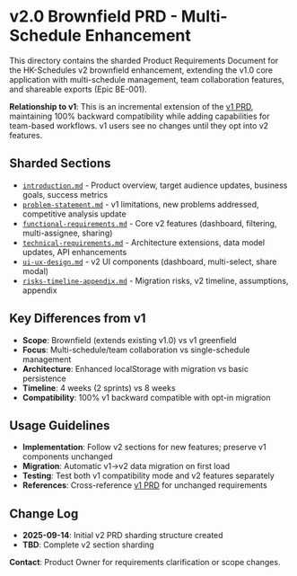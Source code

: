 # v2.0 Brownfield PRD - Multi-Schedule Enhancement

This directory contains the sharded Product Requirements Document for the HK-Schedules v2 brownfield enhancement, extending the v1.0 core application with multi-schedule management, team collaboration features, and shareable exports (Epic BE-001).

**Relationship to v1**: This is an incremental extension of the [v1 PRD](../v1/), maintaining 100% backward compatibility while adding capabilities for team-based workflows. v1 users see no changes until they opt into v2 features.

## Sharded Sections

- [`introduction.md`](./introduction.md) - Product overview, target audience updates, business goals, success metrics
- [`problem-statement.md`](./problem-statement.md) - v1 limitations, new problems addressed, competitive analysis update
- [`functional-requirements.md`](./functional-requirements.md) - Core v2 features (dashboard, filtering, multi-assignee, sharing)
- [`technical-requirements.md`](./technical-requirements.md) - Architecture extensions, data model updates, API enhancements
- [`ui-ux-design.md`](./ui-ux-design.md) - v2 UI components (dashboard, multi-select, share modal)
- [`risks-timeline-appendix.md`](./risks-timeline-appendix.md) - Migration risks, v2 timeline, assumptions, appendix

## Key Differences from v1

- **Scope**: Brownfield (extends existing v1.0) vs v1 greenfield
- **Focus**: Multi-schedule/team collaboration vs single-schedule management
- **Architecture**: Enhanced localStorage with migration vs basic persistence
- **Timeline**: 4 weeks (2 sprints) vs 8 weeks
- **Compatibility**: 100% v1 backward compatible with opt-in migration

## Usage Guidelines

- **Implementation**: Follow v2 sections for new features; preserve v1 components unchanged
- **Migration**: Automatic v1→v2 data migration on first load
- **Testing**: Test both v1 compatibility mode and v2 features separately
- **References**: Cross-reference [v1 PRD](../v1/) for unchanged requirements

## Change Log

- **2025-09-14**: Initial v2 PRD sharding structure created
- **TBD**: Complete v2 section sharding

**Contact**: Product Owner for requirements clarification or scope changes.